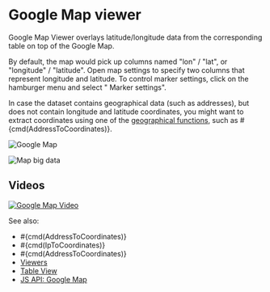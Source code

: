 <!-- TITLE: Google Map viewer -->
<!-- SUBTITLE: -->

# Google Map viewer

Google Map Viewer overlays latitude/longitude data from the corresponding table on top of the Google Map.

By default, the map would pick up columns named "lon" / "lat", or "longitude" / "latitude". Open map settings to specify
two columns that represent longitude and latitude. To control marker settings, click on the hamburger menu and select "
Marker settings".

In case the dataset contains geographical data (such as addresses), but does not contain longitude and latitude
coordinates, you might want to extract coordinates using one of
the [geographical functions](https://public.datagrok.ai/functions?q=%23geo), such as #{cmd(AddressToCoordinates)}.

![Google Map](../../uploads/viewers/google-map.png "Google Map")

![Map big data](google-map-city-perf.gif "Map big data")

## Videos

[![Google Map Video](../../uploads/youtube/visualizations2.png "Open on Youtube")](https://www.youtube.com/watch?v=7MBXWzdC0-I&t=3392s)

See also:

* \#{cmd(AddressToCoordinates)}
* \#{cmd(IpToCoordinates)}
* \#{cmd(AddressToCoordinates)}
* [Viewers](../viewers.md)
* [Table View](../../overview/table-view.md)
* [JS API: Google Map](https://public.datagrok.ai/js/samples/ui/viewers/types/google-map)
